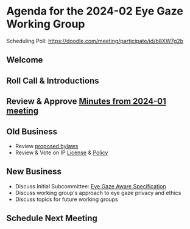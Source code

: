 # Agenda for the 2024-02 Eye Gaze Working Group

Scheduling Poll: https://doodle.com/meeting/participate/id/b8XW7g2b

## Welcome

## Roll Call & Introductions

## Review & Approve [Minutes from 2024-01 meeting](https://github.com/ATIA-Org/eye-gaze-wg/blob/main/meetings/2024-01/minutes.md)

## Old Business

* Review [proposed bylaws](https://github.com/ATIA-Org/eye-gaze-wg/blob/main/bylaws.md)
* Review & Vote on IP [License](https://github.com/ATIA-Org/eye-gaze-wg/blob/main/LICENSE) & [Policy](https://github.com/ATIA-Org/eye-gaze-wg/blob/main/ip-policy.md)

## New Business

* Discuss Initial Subcommittee: [Eye Gaze Aware Specification](https://github.com/ATIA-Org/eye-gaze-aware)
* Discuss working group's approach to eye gaze privacy and ethics
* Discuss topics for future working groups

## Schedule Next Meeting
